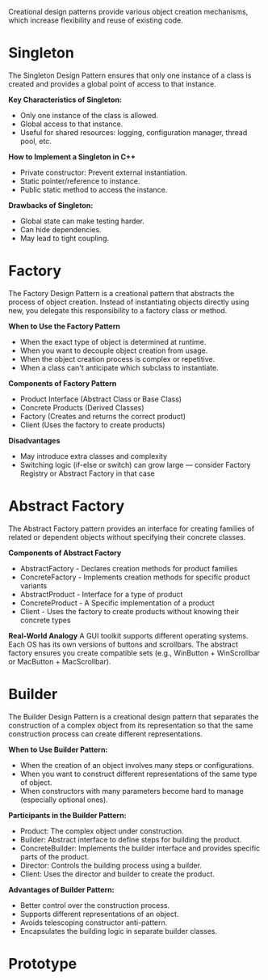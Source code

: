 Creational design patterns provide various object creation mechanisms, which increase flexibility and reuse of existing code.

# Singleton
The Singleton Design Pattern ensures that only one instance of a class is created and provides a global point of access to that instance.

**Key Characteristics of Singleton:**
- Only one instance of the class is allowed.
- Global access to that instance.
- Useful for shared resources: logging, configuration manager, thread pool, etc.

**How to Implement a Singleton in C++**
- Private constructor: Prevent external instantiation.
- Static pointer/reference to instance.
- Public static method to access the instance.

**Drawbacks of Singleton:**
- Global state can make testing harder.
- Can hide dependencies.
- May lead to tight coupling.

# Factory
The Factory Design Pattern is a creational pattern that abstracts the process of object creation. Instead of instantiating objects directly using new, you delegate this responsibility to a factory class or method.

**When to Use the Factory Pattern**
- When the exact type of object is determined at runtime.
- When you want to decouple object creation from usage.
- When the object creation process is complex or repetitive.
- When a class can't anticipate which subclass to instantiate.

**Components of Factory Pattern**
- Product Interface (Abstract Class or Base Class)
- Concrete Products (Derived Classes)
- Factory (Creates and returns the correct product)
- Client (Uses the factory to create products)

**Disadvantages**
- May introduce extra classes and complexity
- Switching logic (if-else or switch) can grow large — consider Factory Registry or Abstract Factory in that case

# Abstract Factory
The Abstract Factory pattern provides an interface for creating families of related or dependent objects without specifying their concrete classes.

**Components of Abstract Factory**
- AbstractFactory	- Declares creation methods for product families
- ConcreteFactory	- Implements creation methods for specific product variants
- AbstractProduct	- Interface for a type of product
- ConcreteProduct	- A Specific implementation of a product
- Client - Uses the factory to create products without knowing their concrete types

**Real-World Analogy**
A GUI toolkit supports different operating systems. Each OS has its own versions of buttons and scrollbars.
The abstract factory ensures you create compatible sets (e.g., WinButton + WinScrollbar or MacButton + MacScrollbar).

# Builder
The Builder Design Pattern is a creational design pattern that separates the construction of a complex object from its representation so that the same construction process can create different representations.

**When to Use Builder Pattern:**
- When the creation of an object involves many steps or configurations.
- When you want to construct different representations of the same type of object.
- When constructors with many parameters become hard to manage (especially optional ones).

**Participants in the Builder Pattern:**
- Product: The complex object under construction.
- Builder: Abstract interface to define steps for building the product.
- ConcreteBuilder: Implements the builder interface and provides specific parts of the product.
- Director: Controls the building process using a builder.
- Client: Uses the director and builder to create the product.

**Advantages of Builder Pattern:**
- Better control over the construction process.
- Supports different representations of an object.
- Avoids telescoping constructor anti-pattern.
- Encapsulates the building logic in separate builder classes.


# Prototype
